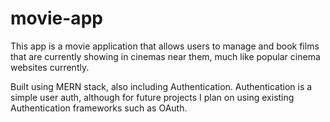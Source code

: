 # movie-app
This app is a movie application that allows users to manage and book films that are currently showing in cinemas near them, much like popular cinema websites currently.


Built using MERN stack, also including Authentication. Authentication is a simple user auth, although for future projects I plan on using existing Authentication frameworks such as OAuth. 